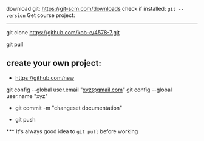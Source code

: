 
download git: https://git-scm.com/downloads
check if installed: `git --version`
Get course project:

--------------------
git clone https://github.com/kob-e/4578-7.git

git pull

create your own project:
-----------------------------
- https://github.com/new

git config --global user.email "xyz@gmail.com"
git config --global user.name "xyz"

- git commit -m "changeset documentation"

- git push


*** It's always good idea to `git pull` before working
